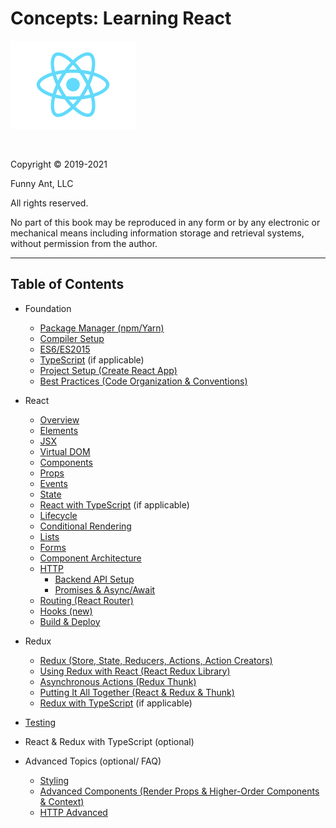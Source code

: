 # Concepts: Learning React

![React Logo](./assets/react-logo.png)

<br />

Copyright © 2019-2021

Funny Ant, LLC

All rights reserved.

No part of this book may be reproduced in any form or by any electronic or mechanical means including
information storage and retrieval systems, without permission from the author.

<div style="page-break-after: always;"></div>

---

## Table of Contents

- Foundation
  - [Package Manager (npm/Yarn)](A1-PackageManager.md)
  - [Compiler Setup](A2-CompilerSetup.md)
  - [ES6/ES2015](A3-ES6.md)
  - [TypeScript](A4-TypeScript.md) (if applicable)
  - [Project Setup (Create React App)](A6-ProjectSetup.md)
  - [Best Practices (Code Organization & Conventions)](A8-BestPractices.md)
  
  

- React  
  - [Overview](01-React.md)
  - [Elements](02-Elements.md)
  - [JSX](03-JSX.md)
  - [Virtual DOM](04-VirtualDOM.md)
  - [Components](05-Components.md)
  - [Props](06-Props.md)
  - [Events](07-Events.md)
  - [State](08-State.md)
  - [React with TypeScript](A11-ReactTypeScript.md) (if applicable)
  - [Lifecycle](09-Lifecycle.md)
  - [Conditional Rendering](10-ConditionalRendering.md)
  - [Lists](11-Lists.md)
  - [Forms](12-Forms.md)
  - [Component Architecture](13-ComponentArchitecture.md)
  - [HTTP](14-HTTP.md)
    - [Backend API Setup](A7-BackendAPISetup.md)
    - [Promises & Async/Await](A5-Promises.md)
  - [Routing (React Router)](15-Routing.md)
  - [Hooks (new)](16-Hooks.md)
  - [Build & Deploy](18-BuildDeploy.md)
 
- Redux
  
  - [Redux (Store, State, Reducers, Actions, Action Creators)](21-Redux.md)
  - [Using Redux with React (React Redux Library)](22-ReactRedux.md)
  - [Asynchronous Actions (Redux Thunk)](23-ReduxThunk)
  - [Putting It All Together (React & Redux & Thunk)](24-ReactReduxThunk.md)
  - [Redux with TypeScript](A12-ReduxTypeScript.md) (if applicable)
  
- [Testing](25-Testing.md)

- React & Redux with TypeScript (optional)
  


- Advanced Topics (optional/ FAQ)
  - [Styling](A9-Styling.md)
  - [Advanced Components (Render Props & Higher-Order Components & Context)](A13-AdvancedComponents.md)
  - [HTTP Advanced](A15-AdvancedHTTP.md)
  

<!-- 
- Future
  - Type checking With PropTypes
  - Debugging Tips & Tricks
  - Animations (using ReactTransitionGroup)
  - Functional Programming -->

